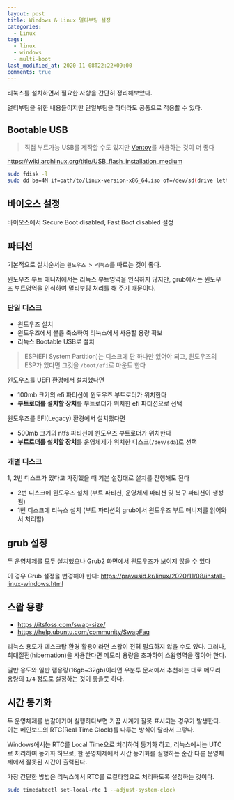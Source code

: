 ```yaml
---
layout: post
title: Windows & Linux 멀티부팅 설정
categories:
  - Linux
tags:
  - linux
  - windows
  - multi-boot
last_modified_at: 2020-11-08T22:22+09:00
comments: true
---
```


리눅스를 설치하면서 필요한 사항을 간단히 정리해보았다.

멀티부팅을 위한 내용들이지만 단일부팅을 하더라도 공통으로 적용할 수 있다.

## Bootable USB

> 직접 부트가능 USB를 제작할 수도 있지만 [Ventoy](https://www.ventoy.net/en/index.html)를 사용하는 것이 더 좋다

<https://wiki.archlinux.org/title/USB_flash_installation_medium>

```sh
sudo fdisk -l
sudo dd bs=4M if=path/to/linux-version-x86_64.iso of=/dev/sd(drive letter) conv=fsync oflag=direct status=progress
```

## 바이오스 설정

바이오스에서 Secure Boot disabled, Fast Boot disabled 설정

## 파티션

기본적으로 설치순서는 `윈도우즈 > 리눅스`를 따르는 것이 좋다.

윈도우즈 부트 매니저에서는 리눅스 부트영역을 인식하지 않지만,
grub에서는 윈도우즈 부트영역을 인식하여 멀티부팅 처리를 해 주기 때문이다.

### 단일 디스크

- 윈도우즈 설치
- 윈도우즈에서 볼륨 축소하여 리눅스에서 사용할 용량 확보
- 리눅스 Bootable USB로 설치

> ESP(EFI System Partition)는 디스크에 단 하나만 있어야 되고, 윈도우즈의 ESP가 있다면 그것을 `/boot/efi`로 마운트 한다

윈도우즈를 UEFI 환경에서 설치했다면

- 100mb 크기의 efi 파티션에 윈도우즈 부트로더가 위치한다
- **부트로더를 설치할 장치**를 부트로더가 위치한 efi 파티션으로 선택

윈도우즈를 EFI(Legacy) 환경에서 설치했다면

- 500mb 크기의 ntfs 파티션에 윈도우즈 부트로더가 위치한다
- **부트로더를 설치할 장치**를 운영체제가 위치한 디스크(`/dev/sda`)로 선택

### 개별 디스크

1, 2번 디스크가 있다고 가정했을 때 기본 설정대로 설치를 진행해도 된다

- 2번 디스크에 윈도우즈 설치 (부트 파티션, 운영체제 파티션 및 복구 파티션이 생성됨)
- 1번 디스크에 리눅스 설치 (부트 파티션의 grub에서 윈도우즈 부트 매니저를 읽어와서 처리함)

## grub 설정

두 운영체제를 모두 설치했으나 Grub2 화면에서 윈도우즈가 보이지 않을 수 있다

이 경우 Grub 설정을 변경해야 한다: <https://pravusid.kr/linux/2020/11/08/install-linux-windows.html>

## 스왑 용량

- <https://itsfoss.com/swap-size/>
- <https://help.ubuntu.com/community/SwapFaq>

리눅스 용도가 데스크탑 환경 활용이라면 스왑이 전혀 필요하지 않을 수도 있다.
그러나, 최대절전(hibernation)을 사용한다면 메모리 용량을 초과하여 스왑영역을 잡아야 한다.

일반 용도와 일반 램용량(16gb~32gb)이라면 우분투 문서에서 추천하는 대로 메모리 용량의 `1/4` 정도로 설정하는 것이 좋을듯 하다.

## 시간 동기화

두 운영체제를 번갈아가며 실행하다보면 가끔 시계가 잘못 표시되는 경우가 발생한다.
이는 메인보드의 RTC(Real Time Clock)를 다루는 방식이 달라서 그렇다.

Windows에서는 RTC를 Local Time으로 처리하여 동기화 하고, 리눅스에서는 UTC로 처리하여 동기화 하므로,
한 운영체제에서 시간 동기화를 실행하는 순간 다른 운영체제에서 잘못된 시간이 출력된다.

가장 간단한 방법은 리눅스에서 RTC를 로컬타임으로 처리하도록 설정하는 것이다.

```sh
sudo timedatectl set-local-rtc 1 --adjust-system-clock
```
